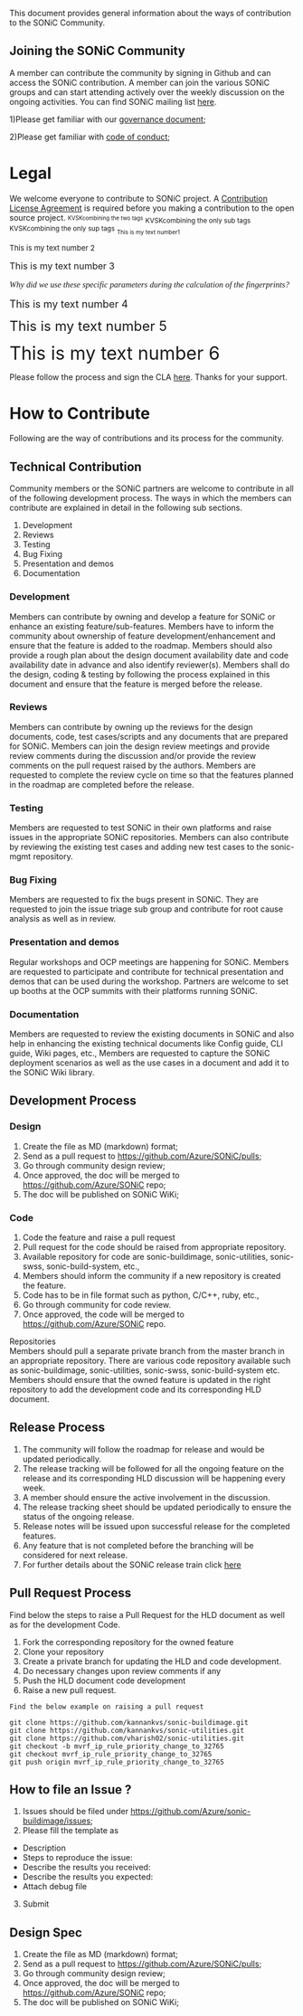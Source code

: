 This document provides general information about the ways of contribution to the SONiC Community.
## Joining the SONiC Community
 A member can contribute the community by signing in Github and can access the SONiC contribution. A member can join the various SONiC groups
 and can start attending actively over the weekly discussion on the ongoing activities. You can find SONiC mailing list [here](https://azure.github.io/SONiC/contact.html).

1)Please get familiar with our [governance document](https://github.com/Azure/SONiC/blob/master/governance.md);

2)Please get familiar with [code of conduct](https://github.com/Azure/SONiC/blob/master/CODE_OF_CONDUCT.md);

# Legal
We welcome everyone to contribute to SONiC project. A [Contribution License Agreement](https://www.1eswiki.com/wiki/Automating_Contribution_License_Agreements) is required before you making a contribution to the open source project. 
<sub><sup>KVSKcombining the two tags</sup></sub>
<sub>KVSKcombining the only sub tags</sub>
<sup>KVSKcombining the only sup tags</sup>
 <font size="1"> This is my text number1</font> 

 <font size="2"> This is my text number 2 </font>
 
 <font size="3"> This is my text number 3</font> 
 
 <p style="font-family: times, serif; font-size:11pt; font-style:italic">
    Why did we use these specific parameters during the calculation of the fingerprints?
</p>

 <font size="4"> This is my text number 4</font> 
 
 <font size="5"> This is my text number 5</font> 
 
 <font size="6"> This is my text number 6</font>

Please follow the process and sign the CLA [here](https://cla.microsoft.com). Thanks for your support.


# How to Contribute
Following are the way of contributions and its process for the community.
## Technical Contribution
 Community members or the SONiC partners are welcome to contribute in all of the following development process. The ways in which the members can contribute are explained in detail in the following sub sections.
 1. Development
 2. Reviews
 3. Testing 
 4. Bug Fixing 
 5. Presentation and demos
 6. Documentation
  
### Development                    
Members can contribute by owning and develop a feature for SONiC or enhance an existing feature/sub-features. Members have to inform the community about ownership of feature development/enhancement and ensure that the feature is added to the roadmap. Members should also provide a rough plan about the design document availability date and code availability date in advance and also identify reviewer(s). Members shall do the design, coding & testing by following the process explained in this document and ensure that the feature is merged before the release. 
              
### Reviews
Members can contribute by owning up the reviews for the design documents, code, test cases/scripts and any documents that are prepared for SONiC. Members can join the design review meetings and provide review comments during the discussion and/or provide the review comments on the pull request raised by the authors. Members are requested to complete the review cycle on time so that the features planned in the roadmap are completed before the release.

### Testing
Members are requested to test SONiC in their own platforms and raise issues in the appropriate SONiC repositories. Members can also contribute by reviewing the existing test cases and adding new test cases to the sonic-mgmt repository.                                    

### Bug Fixing
Members are requested to fix the bugs present in SONiC. They are requested to join the issue triage sub group and contribute for root cause analysis as well as in review. 

### Presentation and demos
Regular workshops and OCP meetings are happening for SONiC. Members are requested to participate and contribute for technical presentation and demos that can be used during the workshop. 
Partners are welcome to set up booths at the OCP summits with their platforms running SONiC. 

### Documentation
Members are requested to review the existing documents in SONiC and also help in enhancing the existing technical documents like Config guide, CLI  guide, Wiki pages, etc., 
Members are requested to capture the SONiC deployment scenarios as well as the use cases in a document and add it to the SONiC Wiki library.

## Development Process

### Design
1. Create the file as MD (markdown) format;
2. Send as a pull request to https://github.com/Azure/SONiC/pulls;
3. Go through community design review;
4. Once approved, the doc will be merged to https://github.com/Azure/SONiC repo;
5. The doc will be published on SONiC WiKi;

###  Code
1. Code the feature and raise a pull request
2. Pull request for the code should be raised from appropriate repository.
3. Available repository for code are sonic-buildimage, sonic-utilities, sonic-swss, sonic-build-system, etc.,
4. Members should inform the community if a new repository is created the feature.
5. Code has to be in file format such as python, C/C++, ruby, etc.,
6. Go through community for code review.
7. Once approved, the code will be merged to https://github.com/Azure/SONiC repo.

Repositories  
Members should pull a separate private branch from the master branch in an appropriate repository. There are various code repository available such as sonic-buildimage, sonic-utilities, sonic-swss, sonic-build-system etc. Members should ensure that the owned feature is updated in  the right repository to add the development code and its corresponding HLD document.

## Release Process 
1. The community will follow the roadmap for release and would be updated periodically. 
2. The release tracking will be followed for all the ongoing feature on the release and its corresponding HLD discussion will be happening every week. 
3. A member should ensure the active involvement in the discussion. 
4. The release tracking sheet should be updated periodically to ensure the status of the ongoing release. 
5. Release notes will be issued upon successful release for the completed features.
6. Any feature that is not completed before the branching will be considered for next release.
7. For further details about the SONiC release train click [here](https://github.com/Azure/SONiC/blob/master/doc/release_train.md)

## Pull Request Process
Find below the steps to raise a Pull Request for the HLD document as well as for the development Code.
1. Fork the corresponding repository for the owned feature
2. Clone your repository 
3. Create a private branch for updating the HLD and code development.
4. Do necessary changes upon review comments if any
5. Push the HLD document code development 
6. Raise a new pull request.
```
Find the below example on raising a pull request

git clone https://github.com/kannankvs/sonic-buildimage.git	 	 
git clone https://github.com/kannankvs/sonic-utilities.git	 	 
git clone https://github.com/vharish02/sonic-utilities.git	 	 
git checkout -b mvrf_ip_rule_priority_change_to_32765	
git checkout mvrf_ip_rule_priority_change_to_32765	 
git push origin mvrf_ip_rule_priority_change_to_32765	 	 

```

## How to file an Issue ?
1. Issues should be filed under https://github.com/Azure/sonic-buildimage/issues;
2. Please fill the template as 
- Description
- Steps to reproduce the issue:
- Describe the results you received:
- Describe the results you expected:
- Attach debug file
3. Submit

## Design Spec
1. Create the file as MD (markdown) format;
2. Send as a pull request to https://github.com/Azure/SONiC/pulls;
3. Go through community design review;
4. Once approved, the doc will be merged to https://github.com/Azure/SONiC repo;
5. The doc will be published on SONiC WiKi;

